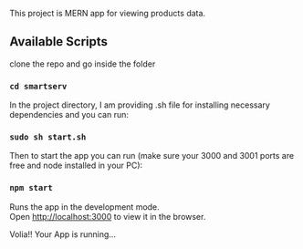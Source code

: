 This project is MERN app for viewing products data.

## Available Scripts

clone the repo and go inside the folder

### `cd smartserv`

In the project directory, I am providing .sh file for installing necessary dependencies and you can run:

### `sudo sh start.sh`

Then to start the app you can run (make sure your 3000 and 3001 ports are free and node installed in your PC):

### `npm start` 

Runs the app in the development mode.<br>
Open [http://localhost:3000](http://localhost:3000) to view it in the browser.

Volia!!  Your App is running...
